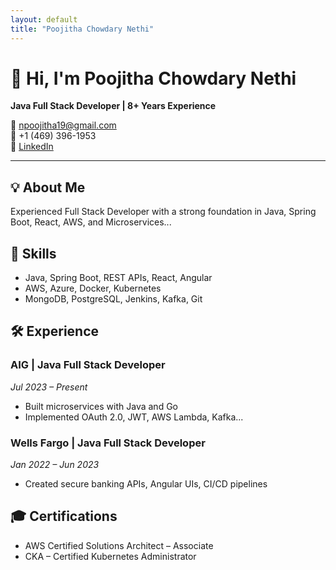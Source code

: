 ```yaml
---
layout: default
title: "Poojitha Chowdary Nethi"
---
```


# 👋 Hi, I'm Poojitha Chowdary Nethi

**Java Full Stack Developer | 8+ Years Experience**

📧 npoojitha19@gmail.com  
📱 +1 (469) 396-1953  
🔗 [LinkedIn](your-link-here)

---

## 💡 About Me

Experienced Full Stack Developer with a strong foundation in Java, Spring Boot, React, AWS, and Microservices...

## 🧠 Skills

- Java, Spring Boot, REST APIs, React, Angular
- AWS, Azure, Docker, Kubernetes
- MongoDB, PostgreSQL, Jenkins, Kafka, Git

## 🛠️ Experience

### AIG | Java Full Stack Developer  
*Jul 2023 – Present*

- Built microservices with Java and Go
- Implemented OAuth 2.0, JWT, AWS Lambda, Kafka...

### Wells Fargo | Java Full Stack Developer  
*Jan 2022 – Jun 2023*

- Created secure banking APIs, Angular UIs, CI/CD pipelines

## 🎓 Certifications

- AWS Certified Solutions Architect – Associate  
- CKA – Certified Kubernetes Administrator  
